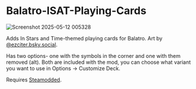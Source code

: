 # Balatro-ISAT-Playing-Cards

![Screenshot 2025-05-12 005328](https://github.com/user-attachments/assets/0bd4d87a-eb54-4598-8a9e-8788d0edf232)

Adds In Stars and Time-themed playing cards for Balatro. Art by [@ezciter.bsky.social‬](https://bsky.app/profile/ezciter.bsky.social).

Has two options- one with the symbols in the corner and one with them removed (alt). Both are included with the mod, you can choose what variant you want to use in Options -> Customize Deck.

Requires [Steamodded](https://github.com/Steamodded/smods).
